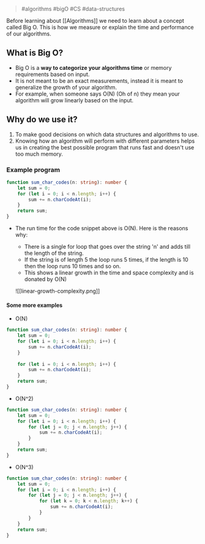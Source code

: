 > #algorithms #bigO #CS #data-structures 

Before learning about [[Algorithms]] we need to learn about a concept called Big O. This is how we measure or explain the time and performance of our algorithms.

## What is Big O?

- Big O is a **way to categorize your algorithms time** or memory requirements based on input.
- It is not meant to be an exact measurements, instead it is meant to generalize the growth of your algorithm.
- For example, when someone says O(N) (Oh of n) they mean your algorithm will grow linearly based on the input.
## Why do we use it?

1. To make good decisions on which data structures and algorithms to use.
2. Knowing how an algorithm will perform with different parameters helps us in creating the best possible program that runs fast and doesn't use too much memory.
### Example program

```typescript
function sum_char_codes(n: string): number {
	let sum = 0;
	for (let i = 0; i < n.length; i++) {
		sum += n.charCodeAt(i);
	}
	return sum;
}
```
- The run time for the code snippet above is O(N). Here is the reasons why:
	- There is a single for loop that goes over the string 'n' and adds till the length of the string.
	- If the string is of length 5 the loop runs 5 times, if the length is 10 then the loop runs 10 times and so on.
	- This shows a linear growth in the time and space complexity and is donated by O(N)
	  
   ![[linear-growth-complexity.png]]

#### Some more examples

- O(N)
```typescript
function sum_char_codes(n: string): number {
	let sum = 0;
	for (let i = 0; i < n.length; i++) {
		sum += n.charCodeAt(i);
	}
	
	for (let i = 0; i < n.length; i++) {
		sum += n.charCodeAt(i);
	}
	return sum;
}
```

- O(N^2)

```typescript
function sum_char_codes(n: string): number {
	let sum = 0;
	for (let i = 0; i < n.length; i++) {
		for (let j = 0; j < n.length; j++) {
			sum += n.charCodeAt(i);
		}
	}
	return sum;
}
```

- O(N^3)
```typescript
function sum_char_codes(n: string): number {
	let sum = 0;
	for (let i = 0; i < n.length; i++) {
		for (let j = 0; j < n.length; j++) {
			for (let k = 0; k < n.length; k++) {
				sum += n.charCodeAt(i);
			}
		}
	}
	return sum;
}
```

